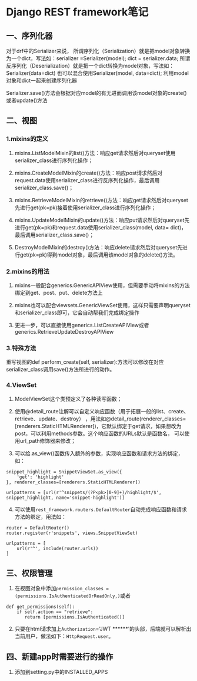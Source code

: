 # Django REST framework笔记

## 一、序列化器

对于drf中的Serializer来说，
所谓序列化（Serialization）就是把model对象转换为一个dict，写法如：serializer =Serializer(model); dict = serializer.data;
所谓反序列化（Deserialization）就是把一个dict转换为model对象，写法如：Serializer(data=dict)
也可以混合使用Serializer(model, data=dict); 利用model对象和dict一起来创建序列化器

Serializer.save()方法会根据对应model的有无进而调用该model对象的create()或者update()方法

## 二、视图

### 1.mixins的定义

1. mixins.ListModelMixin的list()方法：响应get请求然后对queryset使用serializer_class进行序列化操作；

2. mixins.CreateModelMixin的create()方法：响应post请求然后对request.data使用serializer_class进行反序列化操作，最后调用serializer_class.save()；

3. mixins.RetrieveModelMixin的retrieve()方法：响应get请求然后对queryset先进行get(pk=pk)接着使用serializer_class进行序列化操作；

4. mixins.UpdateModelMixin的update()方法：响应put请求然后对queryset先进行get(pk=pk)和request.data使用serializer_class(model, data= dict)，最后调用serializer_class.save()；

5. DestroyModelMixin的destroy()方法：响应delete请求然后对queryset先进行get(pk=pk)得到model对象，最后调用该model对象的delete()方法。

### 2.mixins的用法

1. mixins一般配合generics.GenericAPIView使用，但需要手动将mixins的方法绑定到get、post、put、delete方法上

2. mixins也可以配合viewsets.GenericViewSet使用，这样只需要声明queryset和serializer_class即可，它会自动帮我们完成绑定操作

3. 更进一步，可以直接使用generics.ListCreateAPIView或者generics.RetrieveUpdateDestroyAPIView

### 3.特殊方法

重写视图的def perform_create(self, serializer):方法可以修改在对应serializer_class调用save()方法所进行的动作。

### 4.ViewSet

1. ModelViewSet这个类预定义了各种读写函数；

2. 使用@detail_route注解可以自定义响应函数（用于拓展一般的list、create、retrieve、update、destroy） ，用法如@detail_route(renderer_classes=[renderers.StaticHTMLRenderer])，它默认绑定于get请求，如果想改为post，可以利用methods参数。这个响应函数的URLs默认是函数名， 可以使用url_path修饰器来修改；

3. 可以给.as_view()函数传入额外的参数，实现响应函数和请求方法的绑定，如：

```
snippet_highlight = SnippetViewSet.as_view({
    'get': 'highlight'
}, renderer_classes=[renderers.StaticHTMLRenderer])

urlpatterns = [url(r'^snippets/(?P<pk>[0-9]+)/highlight/$', snippet_highlight, name='snippet-highlight')]
```

4. 可以使用`rest_framework.routers.DefaultRouter`自动完成响应函数和请求方法的绑定，用法如：

```
router = DefaultRouter()
router.register(r'snippets', views.SnippetViewSet)

urlpatterns = [
    url(r'^', include(router.urls))
]
```

## 三、权限管理

1. 在视图对象中添加`permission_classes = (permissions.IsAuthenticatedOrReadOnly,)`或者

```
def get_permissions(self):
    if self.action == "retrieve":
       return [permissions.IsAuthenticated()]
```

2. 只要在html请求加上`Authorization`='JWT ******'的头部，后端就可以解析出当前用户，做法如下：`HttpRequest.user`。

## 四、新建app时需要进行的操作

1. 添加到setting.py中的INSTALLED_APPS